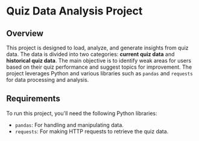 # Quiz Data Analysis Project

## Overview

This project is designed to load, analyze, and generate insights from quiz data. The data is divided into two categories: **current quiz data** and **historical quiz data**. The main objective is to identify weak areas for users based on their quiz performance and suggest topics for improvement. The project leverages Python and various libraries such as `pandas` and `requests` for data processing and analysis.

## Requirements

To run this project, you'll need the following Python libraries:

- `pandas`: For handling and manipulating data.
- `requests`: For making HTTP requests to retrieve the quiz data.

